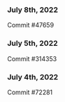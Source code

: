 ### July 8th, 2022

Commit #47659

### July 5th, 2022

Commit #314353


### July 4th, 2022

Commit #72281
